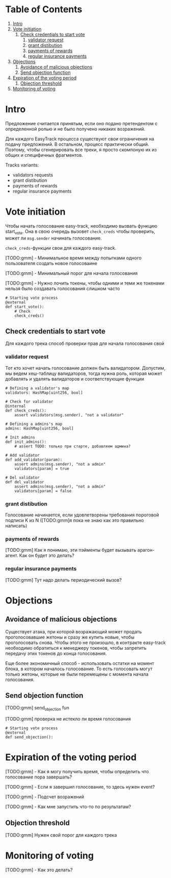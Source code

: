 
# Table of Contents

1.  [Intro](#org3414471)
2.  [Vote initiation](#org2e5a21c)
    1.  [Check credentials to start vote](#org56cd085)
        1.  [validator request](#org9b89274)
        2.  [grant distibution](#orgbb0478d)
        3.  [payments of rewards](#orge2476b1)
        4.  [regular insurance payments](#org56acb25)
3.  [Objections](#org163c915)
    1.  [Avoidance of malicious objections](#org43c4188)
    2.  [Send objection function](#orgad3c816)
4.  [Expiration of the voting period](#org8edb535)
    1.  [Objection threshold](#org4615de2)
5.  [Monitoring of voting](#org0c478ac)



<a id="org3414471"></a>

# Intro

Предложение считается принятым, если оно подано претендентом
с определенной ролью и не было получено никаких возражений.

Для каждого EasyTrack процесса существуют свои ограничения
на подачу предложений. В остальном, процесс практически
общий. Поэтому, чтобы сгенерировать все треки, я просто
скомпоную их из общих и специфичных фрагментов.

Tracks variants:

-   validators requests
-   grant distibution
-   payments of rewards
-   regular insurance payments


<a id="org2e5a21c"></a>

# Vote initiation

Чтобы начать голосование easy-track, необходимо вызвать
функцию start<sub>vote</sub>. Она в свою очередь вызовет `check_creds`
чтобы проверить, может ли `msg.sender` начинать голосование.

`check_creds`-функции свои для каждого easy-track.

[TODO:gmm] - Минимальное время между попытками одного
пользователя создать новое голосоваине

[TODO:gmm] - Минимальный порог для начала голосования

[TODO:gmm] - Нужно лочить токены, чтобы одними и теми же
токенами нельзя было создавать голосования слишком часто

    # Starting vote process
    @external
    def start_vote():
        # Check
        check_creds()


<a id="org56cd085"></a>

## Check credentials to start vote

Для каждого трека способ проверки прав для начала
голосования свой


<a id="org9b89274"></a>

### validator request

Тот кто хочет начать голосование должен быть
валидатором. Допустим, мы ведем хеш-таблицу валидаторов,
тогда нужна роль, которая может добавлять и удалять
валидаторов и соответствующие функции

    # Defining a validator's map
    validators: HashMap[uint256, bool]

    # Check for validator
    @internal
    def check_creds():
        assert validators(msg.sender), "not a validator"

    # Defining a admins's map
    admins: HashMap[uint256, bool]

    # Init admins
    def init_admins():
        # assert TODO: только при старте, добавляем админа?

    # Add validator
    def add_validator(param):
        assert admins(msg.sender), "not a admin"
        validators[param] = true

    # Del validator
    def del_validator
        assert admins(msg.sender), "not a admin"
        validators[param] = false


<a id="orgbb0478d"></a>

### grant distibution

Голосование начинается, если удовлетворены требования
пороговой подписи K из N ([TODO:gmm]я пока не знаю как это
правильно написать)


<a id="orge2476b1"></a>

### payments of rewards

[TODO:gmm] Как я понимаю, эти пэйменты будет вызывать арагон-агент. Как
он будет это делать?


<a id="org56acb25"></a>

### regular insurance payments

[TODO:gmm] Тут надо делать периодический вызов?


<a id="org163c915"></a>

# Objections


<a id="org43c4188"></a>

## Avoidance of malicious objections

Существует атака, при которой возражающий может продать
проголосовавшие жетоны и сразу же купить новые, чтобы
проголосовать снова. Чтобы этого не произошло, в контракте
easy-track необходимо обратиться к менеджеру токенов, чтобы
запретить передачу этих токенов до конца голосования.

Еще более экономичный способ - использовать остатки на
момент блока, в котором началось голосование. То есть
голосовать могут только жетоны, которые не были перемещены с
момента начала голосования.


<a id="orgad3c816"></a>

## Send objection function

[TODO:gmm] send<sub>objection</sub> fun

[TODO:gmm] проверка не истекло ли время голосования

    # Starting vote process
    @external
    def send_objection():


<a id="org8edb535"></a>

# Expiration of the voting period

[TODO:gmm] - Как я могу получить время, чтобы определить что
голосование пора завершать?

[TODO:gmm] - Если я завершил голосование, то здесь нужен
event?

[TODO:gmm] - Подсчет возражений

[TODO:gmm] - Как мне запустить что-то по результатам?


<a id="org4615de2"></a>

## Objection threshold

[TODO:gmm] Нужен свой порог для каждого трека


<a id="org0c478ac"></a>

# Monitoring of voting

[TODO:gmm] - Как это делать?
